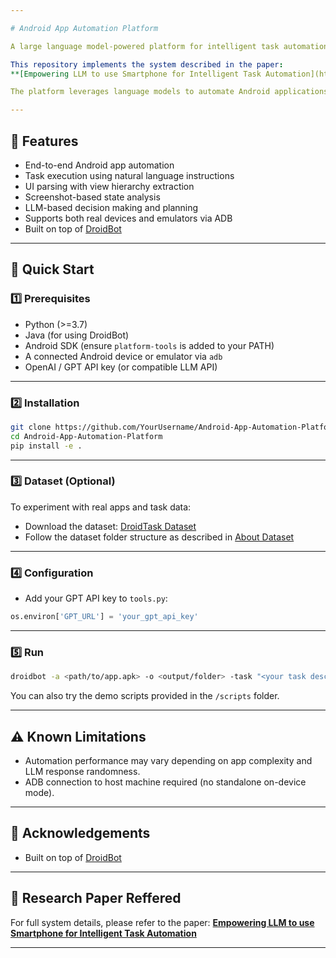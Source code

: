 ```yaml
---

# Android App Automation Platform

A large language model-powered platform for intelligent task automation on Android apps.

This repository implements the system described in the paper:
**[Empowering LLM to use Smartphone for Intelligent Task Automation](https://arxiv.org/abs/2308.15272)**

The platform leverages language models to automate Android applications by analyzing app screens, parsing UI structures, and executing high-level user-specified tasks via natural language instructions.

---
```


## 🔧 Features

*  End-to-end Android app automation
*  Task execution using natural language instructions
*  UI parsing with view hierarchy extraction
*  Screenshot-based state analysis
*  LLM-based decision making and planning
*  Supports both real devices and emulators via ADB
*  Built on top of [DroidBot](https://github.com/honeynet/droidbot)

---

## 🚀 Quick Start

### 1️⃣ Prerequisites

* Python (>=3.7)
* Java (for using DroidBot)
* Android SDK (ensure `platform-tools` is added to your PATH)
* A connected Android device or emulator via `adb`
* OpenAI / GPT API key (or compatible LLM API)

---

### 2️⃣ Installation

```bash
git clone https://github.com/YourUsername/Android-App-Automation-Platform.git
cd Android-App-Automation-Platform
pip install -e .
```

---

### 3️⃣ Dataset (Optional)

To experiment with real apps and task data:

* Download the dataset: [DroidTask Dataset](https://drive.google.com/file/d/1HcI3m3tLPaVr4aktvajBFur6zfULV0kh/view?usp=sharing)
* Follow the dataset folder structure as described in [About Dataset](#about-dataset)

---

### 4️⃣ Configuration

* Add your GPT API key to `tools.py`:

```python
os.environ['GPT_URL'] = 'your_gpt_api_key'
```

---

### 5️⃣ Run

```bash
droidbot -a <path/to/app.apk> -o <output/folder> -task "<your task description>" -keep_env -keep_app
```

You can also try the demo scripts provided in the `/scripts` folder.

---

## ⚠ Known Limitations

* Automation performance may vary depending on app complexity and LLM response randomness.
* ADB connection to host machine required (no standalone on-device mode).

---

## 🤝 Acknowledgements

* Built on top of [DroidBot](https://github.com/honeynet/droidbot)

---

## 🔬 Research Paper Reffered

For full system details, please refer to the paper:
**[Empowering LLM to use Smartphone for Intelligent Task Automation](https://arxiv.org/abs/2308.15272)**

---
